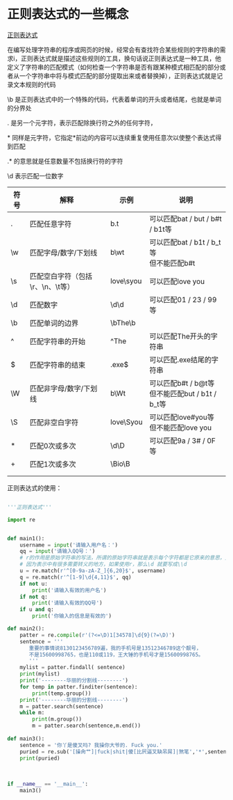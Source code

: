 # 正则表达式的一些概念

[正则表达式](https://deerchao.cn/tutorials/regex/regex.htm)

在编写处理字符串的程序或网页的时候，经常会有查找符合某些规则的字符串的需求i，正则表达式就是描述这些规则的工具，换句话说正则表达式是一种工具，他定义了字符串的匹配模式（如何检查一个字符串是否有跟某种模式相匹配的部分或者从一个字符串中将与模式匹配的部分提取出来或者替换掉），正则表达式就是记录文本规则的代码

\b 是正则表达式中的一个特殊的代码，代表着单词的开头或者结尾，也就是单词的分界处

. 是另一个元字符，表示匹配除换行符之外的任何字符，

\* 同样是元字符，它指定*前边的内容可以连续重复使用任意次以使整个表达式得到匹配

.* 的意思就是任意数量不包括换行符的字符

\d 表示匹配一位数字

| 符号 | 解释                             | 示例      | 说明                                                |
| ---- | -------------------------------- | --------- | --------------------------------------------------- |
| .    | 匹配任意字符                     | b.t       | 可以匹配bat / but / b#t / b1t等                     |
| \w   | 匹配字母/数字/下划线             | b\wt      | 可以匹配bat / b1t / b_t等<br/>但不能匹配b#t         |
| \s   | 匹配空白字符（包括\r、\n、\t等） | love\syou | 可以匹配love you                                    |
| \d   | 匹配数字                         | \d\d      | 可以匹配01 / 23 / 99等                              |
| \b   | 匹配单词的边界                   | \bThe\b   |                                                     |
| ^    | 匹配字符串的开始                 | ^The      | 可以匹配The开头的字符串                             |
| $    | 匹配字符串的结束                 | .exe$     | 可以匹配.exe结尾的字符串                            |
| \W   | 匹配非字母/数字/下划线           | b\Wt      | 可以匹配b#t / b@t等<br/>但不能匹配but / b1t / b_t等 |
| \S   | 匹配非空白字符                   | love\Syou | 可以匹配love#you等<br/>但不能匹配love you           |
| *    | 匹配0次或多次                    | \d\D      | 可以匹配9a / 3# / 0F等                              |
| +    | 匹配1次或多次                    | \Bio\B    |                                                     |
|      |                                  |           |                                                     |
|      |                                  |           |                                                     |



正则表达式的使用：

~~~python

'''正则表达式'''

import re


def main1():
    username = input('请输入用户名：')
    qq = input('请输入QQ号：')
    # r的作用是原始字符串的写法，所谓的原始字符串就是表示每个字符都是它原来的意思，更直白一点就是没有转移字符了
    # 因为表示中有很多需要转义的地方，如果使用r，那么\d 就要写成\\d
    u = re.match(r'^[0-9a-zA-Z_]{6,20}$', username)
    q = re.match(r'^[1-9]\d{4,11}$', qq)
    if not u:
        print('请输入有效的用户名')
    if not q:
        print('请输入有效的QQ号')
    if u and q:
        print('你输入的信息是有效的')

def main2():
    patter = re.compile(r'(?<=\D)1[34578]\d{9}(?=\D)')
    sentence = '''
       重要的事情说8130123456789遍，我的手机号是13512346789这个靓号，
       不是15600998765，也是110或119，王大锤的手机号才是15600998765。
       '''
    mylist = patter.findall( sentence)
    print(mylist)
    print('--------华丽的分割线--------')
    for temp in patter.finditer(sentence):
        print(temp.group())
    print('--------华丽的分割线--------')
    m = patter.search(sentence)
    while m:
        print(m.group())
        m = patter.search(sentence,m.end())
        
def main3():
    sentence = '你丫是傻叉吗? 我操你大爷的. Fuck you.'
    puried = re.sub('[操肏艹]|fuck|shit|傻[比屄逼叉缺吊屌]|煞笔','*',sentence,flags=re.IGNORECASE)
    print(puried)
    
    
    
if __name__ == '__main__':
    main3()
~~~

